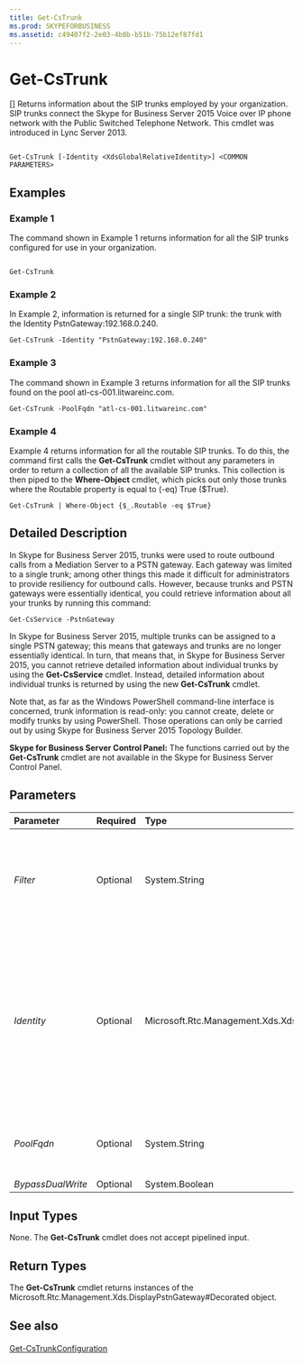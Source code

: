 ```yaml
---
title: Get-CsTrunk
ms.prod: SKYPEFORBUSINESS
ms.assetid: c49407f2-2e03-4b8b-b51b-75b12ef87fd1
---
```



# Get-CsTrunk
[]
Returns information about the SIP trunks employed by your organization. SIP trunks connect the Skype for Business Server 2015 Voice over IP phone network with the Public Switched Telephone Network. This cmdlet was introduced in Lync Server 2013.
  
    
    


```

Get-CsTrunk [-Identity <XdsGlobalRelativeIdentity>] <COMMON PARAMETERS>

```


## Examples
<a name="Examples"> </a>


### Example 1

The command shown in Example 1 returns information for all the SIP trunks configured for use in your organization.
  
    
    

```

Get-CsTrunk
```


### Example 2

In Example 2, information is returned for a single SIP trunk: the trunk with the Identity PstnGateway:192.168.0.240.
  
    
    

```
Get-CsTrunk -Identity "PstnGateway:192.168.0.240"
```


### Example 3

The command shown in Example 3 returns information for all the SIP trunks found on the pool atl-cs-001.litwareinc.com.
  
    
    

```
Get-CsTrunk -PoolFqdn "atl-cs-001.litwareinc.com"
```


### Example 4

Example 4 returns information for all the routable SIP trunks. To do this, the command first calls the **Get-CsTrunk** cmdlet without any parameters in order to return a collection of all the available SIP trunks. This collection is then piped to the **Where-Object** cmdlet, which picks out only those trunks where the Routable property is equal to (-eq) True ($True).
  
    
    

```
Get-CsTrunk | Where-Object {$_.Routable -eq $True}
```


## Detailed Description
<a name="DetailedDescription"> </a>

In Skype for Business Server 2015, trunks were used to route outbound calls from a Mediation Server to a PSTN gateway. Each gateway was limited to a single trunk; among other things this made it difficult for administrators to provide resiliency for outbound calls. However, because trunks and PSTN gateways were essentially identical, you could retrieve information about all your trunks by running this command:
  
    
    
 `Get-CsService -PstnGateway`
  
    
    
In Skype for Business Server 2015, multiple trunks can be assigned to a single PSTN gateway; this means that gateways and trunks are no longer essentially identical. In turn, that means that, in Skype for Business Server 2015, you cannot retrieve detailed information about individual trunks by using the **Get-CsService** cmdlet. Instead, detailed information about individual trunks is returned by using the new **Get-CsTrunk** cmdlet.
  
    
    
Note that, as far as the Windows PowerShell command-line interface is concerned, trunk information is read-only: you cannot create, delete or modify trunks by using PowerShell. Those operations can only be carried out by using Skype for Business Server 2015 Topology Builder.
  
    
    
 **Skype for Business Server Control Panel:** The functions carried out by the **Get-CsTrunk** cmdlet are not available in the Skype for Business Server Control Panel.
  
    
    

## Parameters
<a name="DetailedDescription"> </a>



|**Parameter**|**Required**|**Type**|**Description**|
|:-----|:-----|:-----|:-----|
| _Filter_ <br/> |Optional  <br/> |System.String  <br/> |Enables you to use wildcard characters in order to return a SIP trunk (or collection of SIP trunks). For example, to return a collection of all the SIP trunks configured as part of the PSTN gateway service use this syntax:  <br/>  `-Filter "PstnGateway:*"` <br/> |
| _Identity_ <br/> |Optional  <br/> |Microsoft.Rtc.Management.Xds.XdsGlobalRelativeIdentity  <br/> |Unique identifier for the SIP trunk to be returned. For example:  <br/>  `-Identity "PstnGateway:192.168.0.240"` <br/> Note that you cannot use wildcards when specifying an Identity. If you need to use wildcards, then include the Filter parameter instead.  <br/> If this parameter is not specified, then the **Get-CsTrunk** cmdlet returns a collection of all the SIP trunks in use in the organization. <br/> |
| _PoolFqdn_ <br/> |Optional  <br/> |System.String  <br/> |Fully qualified domain name for the trunk or PSTN gateway as defined in the topology. For example:  <br/>  `-PoolFqdn "atl-trunk-001.litwareinc.com"` <br/> |
| _BypassDualWrite_ <br/> |Optional  <br/> |System.Boolean  <br/> |PARAMVALUE: $true | $false  <br/> |
   

## Input Types
<a name="InputTypes"> </a>

None. The **Get-CsTrunk** cmdlet does not accept pipelined input.
  
    
    

## Return Types
<a name="ReturnTypes"> </a>

The **Get-CsTrunk** cmdlet returns instances of the Microsoft.Rtc.Management.Xds.DisplayPstnGateway#Decorated object.
  
    
    

## See also
<a name="ReturnTypes"> </a>


#### 


  
    
    
 [Get-CsTrunkConfiguration](get-cstrunkconfiguration.md)
